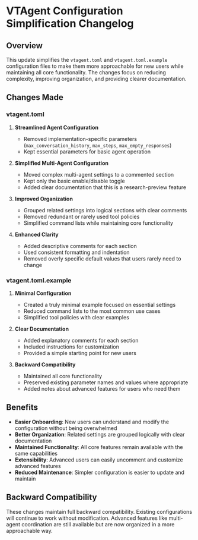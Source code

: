 # VTAgent Configuration Simplification Changelog

## Overview
This update simplifies the `vtagent.toml` and `vtagent.toml.example` configuration files to make them more approachable for new users while maintaining all core functionality. The changes focus on reducing complexity, improving organization, and providing clearer documentation.

## Changes Made

### vtagent.toml
1. **Streamlined Agent Configuration**
   - Removed implementation-specific parameters (`max_conversation_history`, `max_steps`, `max_empty_responses`)
   - Kept essential parameters for basic agent operation

2. **Simplified Multi-Agent Configuration**
   - Moved complex multi-agent settings to a commented section
   - Kept only the basic enable/disable toggle
   - Added clear documentation that this is a research-preview feature

3. **Improved Organization**
   - Grouped related settings into logical sections with clear comments
   - Removed redundant or rarely used tool policies
   - Simplified command lists while maintaining core functionality

4. **Enhanced Clarity**
   - Added descriptive comments for each section
   - Used consistent formatting and indentation
   - Removed overly specific default values that users rarely need to change

### vtagent.toml.example
1. **Minimal Configuration**
   - Created a truly minimal example focused on essential settings
   - Reduced command lists to the most common use cases
   - Simplified tool policies with clear examples

2. **Clear Documentation**
   - Added explanatory comments for each section
   - Included instructions for customization
   - Provided a simple starting point for new users

3. **Backward Compatibility**
   - Maintained all core functionality
   - Preserved existing parameter names and values where appropriate
   - Added notes about advanced features for users who need them

## Benefits
- **Easier Onboarding**: New users can understand and modify the configuration without being overwhelmed
- **Better Organization**: Related settings are grouped logically with clear documentation
- **Maintained Functionality**: All core features remain available with the same capabilities
- **Extensibility**: Advanced users can easily uncomment and customize advanced features
- **Reduced Maintenance**: Simpler configuration is easier to update and maintain

## Backward Compatibility
These changes maintain full backward compatibility. Existing configurations will continue to work without modification. Advanced features like multi-agent coordination are still available but are now organized in a more approachable way.